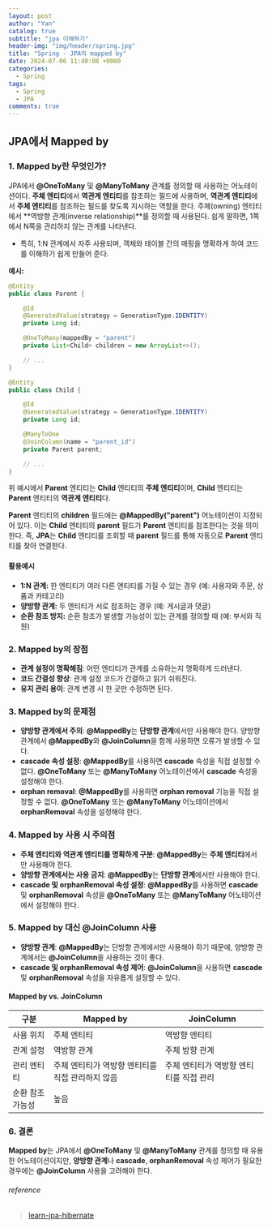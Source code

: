 ```yaml
---
layout: post
author: "Yan"
catalog: true
subtitle: "jpa 이해하기"
header-img: "img/header/spring.jpg"
title: "Spring - JPA의 mapped by"
date: 2024-07-06 11:40:08 +0000
categories:
  - Spring
tags:
  - Spring
  - JPA
comments: true
---
```


## JPA에서 Mapped by

### 1. Mapped by란 무엇인가?

JPA에서 **@OneToMany** 및 **@ManyToMany** 관계를 정의할 때 사용하는 어노테이션이다. **주체 엔티티**에서 **역관계 엔티티**를 참조하는 필드에 사용하며, **역관계 엔티티**에서 **주체 엔티티**를 참조하는 필드를 찾도록 지시하는 역할을 한다. 주체(owning) 엔티티에서 **역방향 관계(inverse relationship)**를 정의할 때 사용된다. 쉽게 말하면, 1쪽에서 N쪽을 관리하지 않는 관계를 나타낸다.

- 특히, 1:N 관계에서 자주 사용되며, 객체와 테이블 간의 매핑을 명확하게 하여 코드를 이해하기 쉽게 만들어 준다.


**예시:**

```java
@Entity
public class Parent {

    @Id
    @GeneratedValue(strategy = GenerationType.IDENTITY)
    private Long id;

    @OneToMany(mappedBy = "parent")
    private List<Child> children = new ArrayList<>();

    // ...
}

@Entity
public class Child {

    @Id
    @GeneratedValue(strategy = GenerationType.IDENTITY)
    private Long id;

    @ManyToOne
    @JoinColumn(name = "parent_id")
    private Parent parent;

    // ...
}
```

위 예시에서 **Parent** 엔티티는 **Child** 엔티티의 **주체 엔티티**이며, **Child** 엔티티는 **Parent** 엔티티의 **역관계 엔티티**다. 

**Parent** 엔티티의 **children** 필드에는 **@MappedBy("parent")** 어노테이션이 지정되어 있다. 이는 **Child** 엔티티의 **parent** 필드가 **Parent** 엔티티를 참조한다는 것을 의미한다. 즉, **JPA**는 **Child** 엔티티를 조회할 때 **parent** 필드를 통해 자동으로 **Parent** 엔티티를 찾아 연결한다.

#### 활용예시

* **1:N 관계:** 한 엔티티가 여러 다른 엔티티를 가질 수 있는 경우 (예: 사용자와 주문, 상품과 카테고리)
* **양방향 관계:** 두 엔티티가 서로 참조하는 경우 (예: 게시글과 댓글)
* **순환 참조 방지:** 순환 참조가 발생할 가능성이 있는 관계를 정의할 때 (예: 부서와 직원)

### 2. Mapped by의 장점

* **관계 설정이 명확해짐**: 어떤 엔티티가 관계를 소유하는지 명확하게 드러낸다.
* **코드 간결성 향상**: 관계 설정 코드가 간결하고 읽기 쉬워진다.
* **유지 관리 용이**: 관계 변경 시 한 곳만 수정하면 된다.

### 3. Mapped by의 문제점

* **양방향 관계에서 주의**: **@MappedBy**는 **단방향 관계**에서만 사용해야 한다. 양방향 관계에서 **@MappedBy**와 **@JoinColumn**을 함께 사용하면 오류가 발생할 수 있다.
* **cascade 속성 설정**: **@MappedBy**를 사용하면 **cascade** 속성을 직접 설정할 수 없다. **@OneToMany** 또는 **@ManyToMany** 어노테이션에서 **cascade** 속성을 설정해야 한다.
* **orphan removal**: **@MappedBy**를 사용하면 **orphan removal** 기능을 직접 설정할 수 없다. **@OneToMany** 또는 **@ManyToMany** 어노테이션에서 **orphanRemoval** 속성을 설정해야 한다.

### 4. Mapped by 사용 시 주의점

* **주체 엔티티와 역관계 엔티티를 명확하게 구분**: **@MappedBy**는 **주체 엔티티**에서만 사용해야 한다.
* **양방향 관계에서는 사용 금지**: **@MappedBy**는 **단방향 관계**에서만 사용해야 한다.
* **cascade 및 orphanRemoval 속성 설정**: **@MappedBy**를 사용하면 **cascade** 및 **orphanRemoval** 속성을 **@OneToMany** 또는 **@ManyToMany** 어노테이션에서 설정해야 한다.

### 5. Mapped by 대신 @JoinColumn 사용

* **양방향 관계**: **@MappedBy**는 단방향 관계에서만 사용해야 하기 때문에, 양방향 관계에서는 **@JoinColumn**을 사용하는 것이 좋다.
* **cascade 및 orphanRemoval 속성 제어**: **@JoinColumn**을 사용하면 **cascade** 및 **orphanRemoval** 속성을 자유롭게 설정할 수 있다.


#### Mapped by vs. JoinColumn

| 구분 | Mapped by | JoinColumn |
|---|---|---|
| 사용 위치 | 주체 엔티티 | 역방향 엔티티 |
| 관계 설정 | 역방향 관계 | 주체 방향 관계 |
| 관리 엔티티 | 주체 엔티티가 역방향 엔티티를 직접 관리하지 않음 | 주체 엔티티가 역방향 엔티티를 직접 관리 |
| 순환 참조 가능성 | 높음 | 

### 6. 결론

**Mapped by**는 JPA에서 **@OneToMany** 및 **@ManyToMany** 관계를 정의할 때 유용한 어노테이션이지만, **양방향 관계**나 **cascade**, **orphanRemoval** 속성 제어가 필요한 경우에는 **@JoinColumn** 사용을 고려해야 한다.


###### reference
>[learn-jpa-hibernate](https://www.baeldung.com/learn-jpa-hibernate)  

